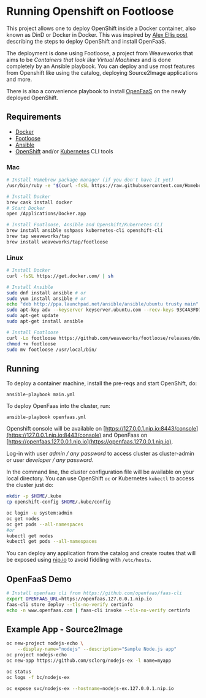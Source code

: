 # Running Openshift on Footloose

This project allows one to deploy OpenShift inside a Docker container, also known as DinD or Docker in Docker. This was inspired by [Alex Ellis post](https://blog.alexellis.io/openshift-in-a-footloose-container/) describing the steps to deploy OpenShift and install OpenFaaS.

The deployment is done using Footloose, a project from Weaveworks that aims to be *Containers that look like Virtual Machines* and is done completely by an Ansible playbook. You can deploy and use most features from Openshift like using the catalog, deploying Source2Image applications and more.

There is also a convenience playbook to install [OpenFaaS](https://www.openfaas.com/) on the newly deployed OpenShift.

## Requirements

* [Docker](https://www.docker.com/)
* [Footloose](https://github.com/weaveworks/footloose)
* [Ansible](https://www.ansible.com/)
* [OpenShift](https://docs.openshift.com/container-platform/3.7/cli_reference/get_started_cli.html#installing-the-cli) and/or [Kubernetes](https://kubernetes.io/docs/tasks/tools/install-kubectl/#install-kubectl) CLI tools

### Mac

```bash
# Install Homebrew package manager (if you don't have it yet)
/usr/bin/ruby -e "$(curl -fsSL https://raw.githubusercontent.com/Homebrew/install/master/install)"

# Install Docker
brew cask install docker
# Start Docker
open /Applications/Docker.app

# Install Footloose, Ansible and Openshift/Kubernetes CLI
brew install ansible sshpass kubernetes-cli openshift-cli
brew tap weaveworks/tap
brew install weaveworks/tap/footloose
```

### Linux

```bash
# Install Docker
curl -fsSL https://get.docker.com/ | sh

# Install Ansible
sudo dnf install ansible # or
sudo yum install ansible # or
echo "deb http://ppa.launchpad.net/ansible/ansible/ubuntu trusty main" >> /etc/apt/sources.list
sudo apt-key adv --keyserver keyserver.ubuntu.com --recv-keys 93C4A3FD7BB9C367
sudo apt-get update
sudo apt-get install ansible

# Install Footloose
curl -Lo footloose https://github.com/weaveworks/footloose/releases/download/0.3.0/footloose-0.3.0-linux-x86_64
chmod +x footloose
sudo mv footloose /usr/local/bin/
```

## Running

To deploy a container machine, install the pre-reqs and start OpenShift, do:

`ansible-playbook main.yml`

To deploy OpenFaas into the cluster, run:

`ansible-playbook openfaas.yml`

Openshift console will be available on [https://127.0.0.1.nip.io:8443/console](https://127.0.0.1.nip.io:8443/console) and OpenFaas on [https://openfaas.127.0.0.1.nip.io](https://openfaas.127.0.0.1.nip.io).

Log-in with user *admin / any password* to access cluster as cluster-admin or user *developer / any password*.

In the command line, the cluster configuration file will be available on your local directory. You can use OpenShift `oc` or Kubernetes `kubectl` to access the cluster just do:

```bash
mkdir -p $HOME/.kube
cp openshift-config $HOME/.kube/config

oc login -u system:admin
oc get nodes
oc get pods --all-namespaces
#or
kubectl get nodes
kubectl get pods --all-namespaces
```

You can deploy any application from the catalog and create routes that will be exposed using [nip.io](http://nip.io/) to avoid fiddling with `/etc/hosts`.


## OpenFaaS Demo

```bash
# Install openfaas cli from https://github.com/openfaas/faas-cli
export OPENFAAS_URL=https://openfaas.127.0.0.1.nip.io
faas-cli store deploy --tls-no-verify certinfo
echo -n www.openfaas.com | faas-cli invoke --tls-no-verify certinfo
```

## Example App - Source2Image

```bash
oc new-project nodejs-echo \
    --display-name="nodejs" --description="Sample Node.js app"
oc project nodejs-echo
oc new-app https://github.com/sclorg/nodejs-ex -l name=myapp

oc status
oc logs -f bc/nodejs-ex

oc expose svc/nodejs-ex --hostname=nodejs-ex.127.0.0.1.nip.io
```
